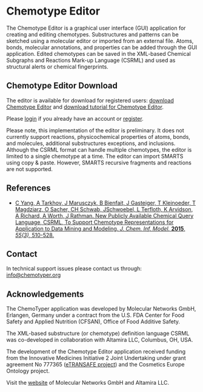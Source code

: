 # Chemotype Editor

The Chemotype Editor is a graphical user interface (GUI) application for creating and editing chemotypes. Substructures and patterns can be sketched using a molecular editor or imported from an external file. Atoms, bonds, molecular annotations, and properties can be added through the GUI application. Edited chemotypes can be saved in the XML-based Chemical Subgraphs and Reactions Mark-up Language (CSRML) and used as structural alerts or chemical fingerprints.

## Chemotype Editor Download

The editor is available for download for registered users: [download Chemotype Editor](# "No permission to file.") and [download tutorial for Chemotype Editor](# "No permission to file.").

Please [login](/login) if you already have an account or [register](/register).

Please note, this implementation of the editor is preliminary. It does not currently support reactions, physicochemical properties of atoms, bonds, and molecules, additional substructures exceptions, and inclusions. Although the CSRML format can handle multiple chemotypes, the editor is limited to a single chemotype at a time. The editor can import SMARTS using copy & paste. However, SMARTS recursive fragments and reactions are not supported.

## References

*   [​C Yang, A Tarkhov, J Marusczyk, B Bienfait, J Gasteiger, T Kleinoeder, T Magdziarz, O Sacher, CH Schwab, JSchwoebel, L Terfloth, K Arvidson, A Richard, A Worth, J Rathman. New Publicly Available Chemical Query Language, CSRML, To Support Chemotype Representations for Application to Data Mining and Modeling. *J. Chem. Inf. Model.* **2015**, *55(3)*, 510-528.](http://pubs.acs.org/doi/abs/10.1021/ci500667v)

## Contact

In technical support issues please contact us through: [​info@chemotyper.org](mailto:info@chemotyper.org)

## Acknowledgements

The ChemoTyper application was developed by Molecular Networks GmbH, Erlangen, Germany under a contract from the U.S. FDA Center for Food Safety and Applied Nutrition (CFSAN), Office of Food Additive Safety.

The XML-based substructure (or chemotype) definition language CSRML was co-developed in collaboration with Altamira LLC, Columbus, OH, USA.

The development of the Chemotype Editor application received funding from the Innovative Medicines Initiative 2 Joint Undertaking under grant agreement No 777365 ([​eTRANSAFE project](https://etransafe.eu/)) and the Cosmetics Europe Ontology project.

Visit the [​website](https://www.mn-am.com) of Molecular Networks GmbH and Altamira LLC.
